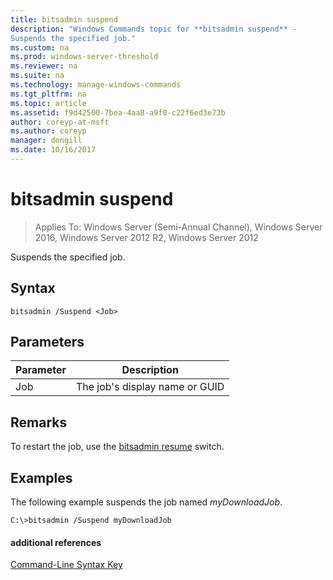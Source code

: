 ```yaml
---
title: bitsadmin suspend
description: "Windows Commands topic for **bitsadmin suspend** - 
Suspends the specified job."
ms.custom: na
ms.prod: windows-server-threshold
ms.reviewer: na
ms.suite: na
ms.technology: manage-windows-commands
ms.tgt_pltfrm: na
ms.topic: article
ms.assetid: f9d42500-7bea-4aa8-a9f0-c22f6ed3e73b
author: coreyp-at-msft
ms.author: coreyp
manager: dongill
ms.date: 10/16/2017
---
```

# bitsadmin suspend

> Applies To: Windows Server (Semi-Annual Channel), Windows Server 2016, Windows Server 2012 R2, Windows Server 2012

Suspends the specified job.

## Syntax

```
bitsadmin /Suspend <Job>
```

## Parameters

|Parameter|Description|
|-------|--------|
|Job|The job's display name or GUID|

## Remarks

To restart the job, use the [bitsadmin resume](bitsadmin-resume.md) switch.

## <a name="BKMK_examples"></a>Examples

The following example suspends the job named *myDownloadJob*.

```
C:\>bitsadmin /Suspend myDownloadJob
```

#### additional references

[Command-Line Syntax Key](command-line-syntax-key.md)
